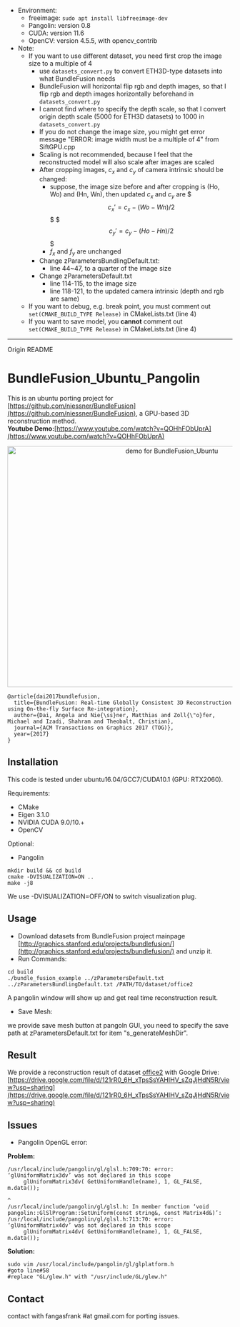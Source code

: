 
- Environment:
  - freeimage: `sudo apt install libfreeimage-dev`
  - Pangolin: version 0.8
  - CUDA: version 11.6
  - OpenCV: version 4.5.5, with opencv_contrib
- Note:
  - If you want to use different dataset, you need first crop the image size to a multiple of 4
    - use `datasets_convert.py` to convert ETH3D-type datasets into what BundleFusion needs
    - BundleFusion will horizontal flip rgb and depth images, so that I flip rgb and depth images horizontally beforehand in `datasets_convert.py`
    - I cannot find where to specify the depth scale, so that I convert origin depth scale (5000 for ETH3D datasets) to 1000 in `datasets_convert.py`  
    - If you do not change the image size, you might get error message "ERROR: image width must be a multiple of 4" from SiftGPU.cpp 
    - Scaling is not recommended, because I feel that the reconstructed model will also scale after images are scaled
    - After cropping images, $c_x$ and $c_y$ of camera intrinsic should be changed:
      - suppose, the image size before and after cropping is (Ho, Wo) and (Hn, Wn), then updated $c_x$ and $c_y$ are
        $$$ c_x' = c_x - (Wo-Wn)/2 $$$
        $$$ c_y' = c_y - (Ho-Hn)/2 $$$
      - $f_x$ and $f_y$ are unchanged
    - Change zParametersBundlingDefault.txt:
      - line 44~47, to a quarter of the image size
    - Change zParametersDefault.txt
      - line 114-115, to the image size
      - line 118-121, to the updated camera intrinsic (depth and rgb are same)
  - If you want to debug, e.g. break point, you must comment out `set(CMAKE_BUILD_TYPE Release)` in CMakeLists.txt (line 4)
  - If you want to save model, you **cannot** comment out `set(CMAKE_BUILD_TYPE Release)` in CMakeLists.txt (line 4)
    

---- 
Origin README

# BundleFusion_Ubuntu_Pangolin
This is an ubuntu porting project for [https://github.com/niessner/BundleFusion](https://github.com/niessner/BundleFusion), a GPU-based 3D reconstruction method. 
<br>
<b>Youtube Demo:</b>[https://www.youtube.com/watch?v=QOHhFObUprA](https://www.youtube.com/watch?v=QOHhFObUprA)
<p align="center">
<a href="https://www.youtube.com/watch?v=QOHhFObUprA
" target="_blank"><img src="asset/demo_office2.png"
alt="demo for BundleFusion_Ubuntu" width="720" height="540" /></a>
</p>



```
@article{dai2017bundlefusion,
  title={BundleFusion: Real-time Globally Consistent 3D Reconstruction using On-the-fly Surface Re-integration},
  author={Dai, Angela and Nie{\ss}ner, Matthias and Zoll{\"o}fer, Michael and Izadi, Shahram and Theobalt, Christian},
  journal={ACM Transactions on Graphics 2017 (TOG)},
  year={2017}
}
```

## Installation

This code is tested under ubuntu16.04/GCC7/CUDA10.1 (GPU: RTX2060).

Requirements:

* CMake
* Eigen 3.1.0
* NVIDIA CUDA 9.0/10.+
* OpenCV

Optional:

* Pangolin

```
mkdir build && cd build
cmake -DVISUALIZATION=ON ..
make -j8
```

We use -DVISUALIZATION=OFF/ON to switch visualization plug.

## Usage

* Download datasets from BundleFusion project mainpage [http://graphics.stanford.edu/projects/bundlefusion/](http://graphics.stanford.edu/projects/bundlefusion/) and unzip it.
* Run Commands:

```
cd build
./bundle_fusion_example ../zParametersDefault.txt ../zParametersBundlingDefault.txt /PATH/TO/dataset/office2
```

A pangolin window will show up and get real time reconstruction  result.

* Save Mesh:

we provide save mesh button at pangoln GUI, you need to specify the save path at zParametersDefault.txt for item "s_generateMeshDir".



## Result

We provide a reconstruction result of dataset [office2](http://graphics.stanford.edu/projects/bundlefusion/data/office2/office2.zip) with Google Drive: [https://drive.google.com/file/d/121rR0_6H_xTpsSsYAHIHV_sZqJjHdN5R/view?usp=sharing](https://drive.google.com/file/d/121rR0_6H_xTpsSsYAHIHV_sZqJjHdN5R/view?usp=sharing)



## Issues

* Pangolin OpenGL error:

<b>Problem:</b>

```
/usr/local/include/pangolin/gl/glsl.h:709:70: error: ‘glUniformMatrix3dv’ was not declared in this scope
     glUniformMatrix3dv( GetUniformHandle(name), 1, GL_FALSE, m.data());
                                                                      ^
/usr/local/include/pangolin/gl/glsl.h: In member function ‘void pangolin::GlSlProgram::SetUniform(const string&, const Matrix4d&)’:
/usr/local/include/pangolin/gl/glsl.h:713:70: error: ‘glUniformMatrix4dv’ was not declared in this scope
     glUniformMatrix4dv( GetUniformHandle(name), 1, GL_FALSE, m.data());
```

<b>Solution:</b>

```
sudo vim /usr/local/include/pangolin/gl/glplatform.h
#goto line#58
#replace "GL/glew.h" with "/usr/include/GL/glew.h"
```

## Contact

contact with fangasfrank #at gmail.com for porting issues.
